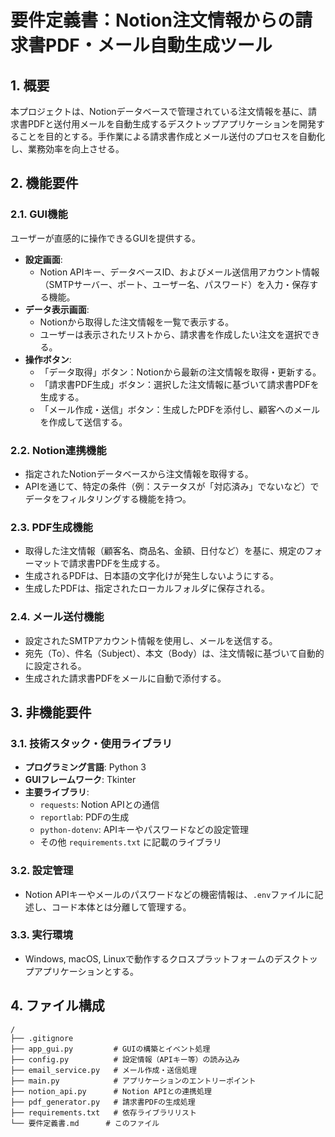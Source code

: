 # 要件定義書：Notion注文情報からの請求書PDF・メール自動生成ツール

## 1. 概要

本プロジェクトは、Notionデータベースで管理されている注文情報を基に、請求書PDFと送付用メールを自動生成するデスクトップアプリケーションを開発することを目的とする。手作業による請求書作成とメール送付のプロセスを自動化し、業務効率を向上させる。

## 2. 機能要件

### 2.1. GUI機能
ユーザーが直感的に操作できるGUIを提供する。

- **設定画面**:
    - Notion APIキー、データベースID、およびメール送信用アカウント情報（SMTPサーバー、ポート、ユーザー名、パスワード）を入力・保存する機能。
- **データ表示画面**:
    - Notionから取得した注文情報を一覧で表示する。
    - ユーザーは表示されたリストから、請求書を作成したい注文を選択できる。
- **操作ボタン**:
    - 「データ取得」ボタン：Notionから最新の注文情報を取得・更新する。
    - 「請求書PDF生成」ボタン：選択した注文情報に基づいて請求書PDFを生成する。
    - 「メール作成・送信」ボタン：生成したPDFを添付し、顧客へのメールを作成して送信する。

### 2.2. Notion連携機能

- 指定されたNotionデータベースから注文情報を取得する。
- APIを通じて、特定の条件（例：ステータスが「対応済み」でないなど）でデータをフィルタリングする機能を持つ。

### 2.3. PDF生成機能

- 取得した注文情報（顧客名、商品名、金額、日付など）を基に、規定のフォーマットで請求書PDFを生成する。
- 生成されるPDFは、日本語の文字化けが発生しないようにする。
- 生成したPDFは、指定されたローカルフォルダに保存される。

### 2.4. メール送付機能

- 設定されたSMTPアカウント情報を使用し、メールを送信する。
- 宛先（To）、件名（Subject）、本文（Body）は、注文情報に基づいて自動的に設定される。
- 生成された請求書PDFをメールに自動で添付する。

## 3. 非機能要件

### 3.1. 技術スタック・使用ライブラリ

- **プログラミング言語**: Python 3
- **GUIフレームワーク**: Tkinter
- **主要ライブラリ**:
    - `requests`: Notion APIとの通信
    - `reportlab`: PDFの生成
    - `python-dotenv`: APIキーやパスワードなどの設定管理
    - その他 `requirements.txt` に記載のライブラリ

### 3.2. 設定管理

- Notion APIキーやメールのパスワードなどの機密情報は、`.env`ファイルに記述し、コード本体とは分離して管理する。

### 3.3. 実行環境

- Windows, macOS, Linuxで動作するクロスプラットフォームのデスクトップアプリケーションとする。

## 4. ファイル構成

```
/
├── .gitignore
├── app_gui.py         # GUIの構築とイベント処理
├── config.py          # 設定情報（APIキー等）の読み込み
├── email_service.py   # メール作成・送信処理
├── main.py            # アプリケーションのエントリーポイント
├── notion_api.py      # Notion APIとの連携処理
├── pdf_generator.py   # 請求書PDFの生成処理
├── requirements.txt   # 依存ライブラリリスト
└── 要件定義書.md      # このファイル
```
